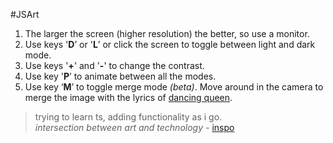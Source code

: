 #JSArt
1. The larger the screen (higher resolution) the better, so use a monitor.
2. Use keys '**D**’ or '**L**’ or click the screen to toggle between light and dark mode.
3. Use keys '**+**' and '**-**' to change the contrast.
4. Use key '**P**’ to animate between all the  modes.
5. Use key ‘**M**’ to toggle merge mode _(beta)_. Move around in the camera to merge the image with the lyrics of [dancing queen](https://youtu.be/xFrGuyw1V8s?feature=shared).
>trying to learn ts, adding functionality as i go.<br>_intersection between art and technology_ - [inspo](https://vm.tiktok.com/ZMYD8bQLu/)
